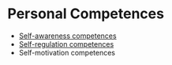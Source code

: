 # Personal Competences

- [Self-awareness competences](self-awareness/README.md#self-awareness-competences-of-emotional-intelligence)
- [Self-regulation competences](self-regulation/README.md#self-regulation-competences)
- Self-motivation competences